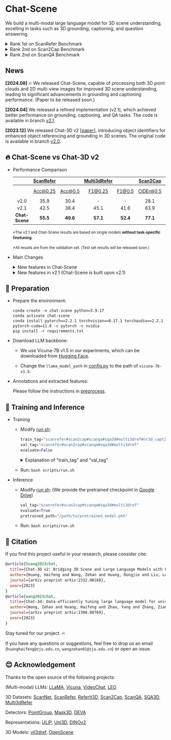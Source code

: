# Chat-Scene

We build a multi-modal large language model for 3D scene understanding, excelling in tasks such as 3D grounding, captioning, and question answering.

<details>
<summary> Rank 1st on ScanRefer Benchmark </summary>

![alt text](assets/scanrefer_benchmark_results.png)
[benchmark link](https://kaldir.vc.in.tum.de/scanrefer_benchmark/benchmark_localization)
</details>

<details>
<summary> Rank 2nd on Scan2Cap Benchmark </summary>

![alt text](assets/scan2cap_benchmark_results.png)
[benchmark link](https://kaldir.vc.in.tum.de/scanrefer_benchmark/benchmark_captioning)
</details>

<details>
<summary> Rank 2nd on ScanQA Benchmark </summary>

![alt text](assets/scanqa_benchmark_results.png)
[benchmark link](https://eval.ai/web/challenges/challenge-page/1715/leaderboard/4106/CIDEr)
</details>

## News

**[2024.08]** 🔥 We released Chat-Scene, capable of processing both 3D point clouds and 2D multi-view images for improved 3D scene understanding, leading to significant advancements in grounding and captioning performance. (Paper to be released soon.)

**[2024.04]** We released a refined implementation (v2.1), which achieved better performance on grounding, captioning, and QA tasks. The code is available in branch [v2.1](https://github.com/Chat-3D/Chat-3D-v2/tree/v2.1).

**[2023.12]** We released Chat-3D v2 [[paper](https://arxiv.org/abs/2312.08168)], introducing object identifiers for enhanced object referencing and grounding in 3D scenes. The original code is available in branch [v2.0](https://github.com/Chat-3D/Chat-3D-v2/tree/v2.0).

## 🔥 Chat-Scene vs Chat-3D v2

- Performance Comparison

  |      	| [ScanRefer](https://github.com/daveredrum/ScanRefer) 	|         	| [Multi3dRefer](https://github.com/3dlg-hcvc/M3DRef-CLIP) 	|        	|  [Scan2Cap](https://github.com/daveredrum/Scan2Cap) 	|            	| [ScanQA](https://github.com/ATR-DBI/ScanQA) 	|        	| [SQA3D](https://github.com/SilongYong/SQA3D) 	|
  | :----:	|:---------:	|:-------:	|:------:	|:------:	|:---------:	|:----------:	|:------------:	|:------:	|:-----:	|
  |      	|  Acc@0.25 	| Acc@0.5 	|    F1@0.25   	| F1@0.5 	| CIDEr@0.5 	|   B-4@0.5 	|  CIDEr 	| B-4 	|   EM  	|
  | v2.0 	|    35.9   	|   30.4  	|       -      	|    -   	|    28.1   	|    15.5    	|  77.1  	|   7.3  	|   -   	|
  | v2.1 	|   42.5    	|  38.4   	|     45.1     	|  41.6  	|   63.9    	|    31.8    	|  87.6  	|  14.0  	| **54.7**  	|
  | **Chat-Scene** | **55.5** | **49.6** | **57.1** | **52.4** | **77.1** | **36.3** | **87.7** | **14.3** | 54.6 |

  <small>\*The v2.1 and Chat-Scene results are based on single models **without task-specific finetuning**.

  \*All results are from the validation set. (Test set results will be released soon.)</small>

- Main Changes
  <details>
  <summary> New features in Chat-Scene </summary>

  - Introduce a 2D token for each object, with 2D representations extracted from multi-view images using [DINOv2](https://github.com/facebookresearch/dinov2).

  - Enable processing of 2D ego-centric video using a tracking-based detector when 3D input is unavailable.

  </details>

  <details>
  <summary> New features in v2.1 (Chat-Scene is built upon v2.1) </summary>

  - LLM backbone: Vicuna v0 -> [Vicuna v1.5](https://github.com/lm-sys/FastChat/blob/main/docs/vicuna_weights_version.md) + LoRA.

  - Training scheme: three-stage training -> one-stage joint training.

  - Detector: [PointGroup](https://github.com/dvlab-research/PointGroup) -> [Mask3D](https://github.com/JonasSchult/Mask3D).
  
  - Code Optimization:
    - batch size: 1 -> 32.
    - Simplified training and evaluation processes.
  </details>

## 🔨 Preparation

- Prepare the environment:
  
  ```shell
  conda create -n chat-scene python=3.9.17
  conda activate chat-scene
  conda install pytorch==2.2.1 torchvision==0.17.1 torchaudio==2.2.1 pytorch-cuda=11.8 -c pytorch -c nvidia
  pip install -r requirements.txt
  ```
  
- Download LLM backbone:
  -  We use Vicuna-7B v1.5 in our experiments, which can be downloaded from [Hugging Face](https://huggingface.co/lmsys/vicuna-7b-v1.5).

  - Change the `llama_model_path` in [config.py](./scripts/config.py) to the path of `vicuna-7b-v1.5`.
  

- Annotations and extracted features:
  
  Please follow the instructions in [preprocess](preprocess/).


## 🤖 Training and Inference

- Training
  - Modify [run.sh](scripts/run.sh):
    ```python
    train_tag="scanrefer#scan2cap#scanqa#sqa3d#multi3dref#nr3d_caption#obj_align"
    val_tag="scanrefer#scan2cap#scanqa#sqa3d#multi3dref"
    evaluate=False
    ```

    <details>
    <summary> Explanation of "train_tag" and "val_tag" </summary>

    - Use `#` to seperate different datasets

    - Datasets:
      - `scanrefer`: [ScanRefer](https://github.com/daveredrum/ScanRefer) Dataset
      - `scan2cap`: [Scan2Cap](https://github.com/daveredrum/Scan2Cap) Dataset
      - `scanqa`: [ScanQA](https://github.com/ATR-DBI/ScanQA) Dataset
      - `sqa3d`: [SQA3D](https://github.com/SilongYong/SQA3D) Dataset
      - `multi3dref`: [Multi3dRefer](https://github.com/3dlg-hcvc/M3DRef-CLIP) Dataset
      - `nr3d_caption`: A captioning dataset originated from [Nr3D](https://github.com/referit3d/referit3d).
      - `obj_align`: A dataset originated from ScanRefer to align the object identifiers with object tokens.

    </details>
  - Run: `bash scripts/run.sh`


- Inference
  
  - Modify [run.sh](scripts/run.sh): (We provide the pretrained checkpoint in [Google Drive](https://drive.google.com/file/d/1Ziz7Be9l6MEbn3Qmlyr9gv42C0iJQgAn/view?usp=sharing))
  
    ```python
    val_tag="scanrefer#scan2cap#scanqa#sqa3d#multi3dref"
    evaluate=True
    pretrained_path="/path/to/pretrained_model.pth"
    ```
  
  - Run: `bash scripts/run.sh`
  

## 📄 Citation

If you find this project useful in your research, please consider cite:
```BibTeX
@article{huang2023chat,
  title={Chat-3D v2: Bridging 3D Scene and Large Language Models with Object Identifiers},
  author={Huang, Haifeng and Wang, Zehan and Huang, Rongjie and Liu, Luping and Cheng, Xize and Zhao, Yang and Jin, Tao and Zhao, Zhou},
  journal={arXiv preprint arXiv:2312.08168},
  year={2023}
}
@article{wang2023chat,
  title={Chat-3d: Data-efficiently tuning large language model for universal dialogue of 3d scenes},
  author={Wang, Zehan and Huang, Haifeng and Zhao, Yang and Zhang, Ziang and Zhao, Zhou},
  journal={arXiv preprint arXiv:2308.08769},
  year={2023}
}
```

Stay tuned for our project. 🔥

If you have any questions or suggestions, feel free to drop us an email (`huanghaifeng@zju.edu.cn`, `wangzehan01@zju.edu.cn`) or open an issue.

## 😊 Acknowledgement

Thanks to the open source of the following projects:

(Multi-modal) LLMs:
[LLaMA](https://github.com/facebookresearch/llama), 
[Vicuna](https://github.com/lm-sys/FastChat),
[VideoChat](https://github.com/OpenGVLab/Ask-Anything/tree/main/video_chat), 
[LEO](https://github.com/embodied-generalist/embodied-generalist)

3D Datasets:
[ScanNet](https://github.com/ScanNet/ScanNet), 
[ScanRefer](https://github.com/daveredrum/ScanRefer), 
[ReferIt3D](https://github.com/referit3d/referit3d), 
[Scan2Cap](https://github.com/daveredrum/Scan2Cap), 
[ScanQA](https://github.com/ATR-DBI/ScanQA), 
[SQA3D](https://github.com/SilongYong/SQA3D), 
[Multi3dRefer](https://github.com/3dlg-hcvc/M3DRef-CLIP)

Detectors:
[PointGroup](https://github.com/dvlab-research/PointGroup), 
[Mask3D](https://github.com/JonasSchult/Mask3D),
[DEVA](https://github.com/hkchengrex/Tracking-Anything-with-DEVA)

Representations:
[ULIP](https://github.com/salesforce/ULIP), 
[Uni3D](https://github.com/baaivision/Uni3D),
[DINOv2](https://github.com/facebookresearch/dinov2)

3D Models:
[vil3dref](https://github.com/cshizhe/vil3dref),
[OpenScene](https://github.com/pengsongyou/openscene)

